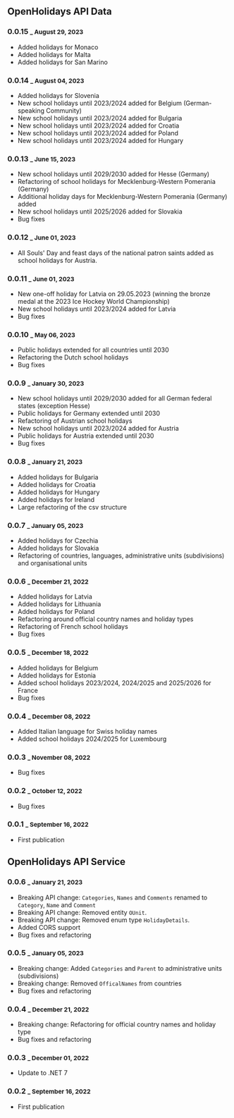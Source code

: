 ## OpenHolidays API Data

### 0.0.15 <small>_ August 29, 2023</small>

- Added holidays for Monaco
- Added holidays for Malta
- Added holidays for San Marino

### 0.0.14 <small>_ August 04, 2023</small>

- Added holidays for Slovenia
- New school holidays until 2023/2024 added for Belgium (German-speaking Community)
- New school holidays until 2023/2024 added for Bulgaria
- New school holidays until 2023/2024 added for Croatia 
- New school holidays until 2023/2024 added for Poland 
- New school holidays until 2023/2024 added for Hungary 

### 0.0.13 <small>_ June 15, 2023</small>

- New school holidays until 2029/2030 added for Hesse (Germany)
- Refactoring of school holidays for Mecklenburg-Western Pomerania (Germany)
- Additional holiday days for Mecklenburg-Western Pomerania (Germany) added
- New school holidays until 2025/2026 added for Slovakia
- Bug fixes

### 0.0.12 <small>_ June 01, 2023</small>

- All Souls' Day and feast days of the national patron saints added as school holidays for Austria.

### 0.0.11 <small>_ June 01, 2023</small>

- New one-off holiday for Latvia on 29.05.2023 (winning the bronze medal at the 2023 Ice Hockey World Championship) 
- New school holidays until 2023/2024 added for Latvia
- Bug fixes

### 0.0.10 <small>_ May 06, 2023</small>

- Public holidays extended for all countries until 2030
- Refactoring the Dutch school holidays
- Bug fixes

### 0.0.9 <small>_ January 30, 2023</small>

- New school holidays until 2029/2030 added for all German federal states (exception Hesse)
- Public holidays for Germany extended until 2030
- Refactoring of Austrian school holidays
- New school holidays until 2023/2024 added for Austria
- Public holidays for Austria extended until 2030
- Bug fixes

### 0.0.8 <small>_ January 21, 2023</small>

- Added holidays for Bulgaria
- Added holidays for Croatia
- Added holidays for Hungary
- Added holidays for Ireland
- Large refactoring of the csv structure

### 0.0.7 <small>_ January 05, 2023</small>

- Added holidays for Czechia
- Added holidays for Slovakia
- Refactoring of countries, languages, administrative units (subdivisions) and organisational units

### 0.0.6 <small>_ December 21, 2022</small>

- Added holidays for Latvia
- Added holidays for Lithuania
- Added holidays for Poland
- Refactoring around official country names and holiday types
- Refactoring of French school holidays
- Bug fixes

### 0.0.5 <small>_ December 18, 2022</small>

- Added holidays for Belgium
- Added holidays for Estonia
- Added school holidays 2023/2024, 2024/2025 and 2025/2026 for France
- Bug fixes

### 0.0.4 <small>_ December 08, 2022</small>

- Added Italian language for Swiss holiday names
- Added school holidays 2024/2025 for Luxembourg

### 0.0.3 <small>_ November 08, 2022</small>

- Bug fixes

### 0.0.2 <small>_ October 12, 2022</small>

- Bug fixes

### 0.0.1 <small>_ September 16, 2022</small>

- First publication

## OpenHolidays API Service

### 0.0.6 <small>_ January 21, 2023</small>

- Breaking API change: `Categories`, `Names` and `Comments` renamed to `Category`, `Name` and `Comment` 
- Breaking API change: Removed entity `OUnit`. 
- Breaking API change: Removed enum type `HolidayDetails`.
- Added CORS support
- Bug fixes and refactoring

### 0.0.5 <small>_ January 05, 2023</small>

- Breaking change: Added `Categories` and `Parent` to administrative units (subdivisions)
- Breaking change: Removed `OfficalNames` from countries
- Bug fixes and refactoring

### 0.0.4 <small>_ December 21, 2022</small>

- Breaking change: Refactoring for official country names and holiday type
- Bug fixes and refactoring

### 0.0.3 <small>_ December 01, 2022</small>

- Update to .NET 7

### 0.0.2 <small>_ September 16, 2022</small>

- First publication
